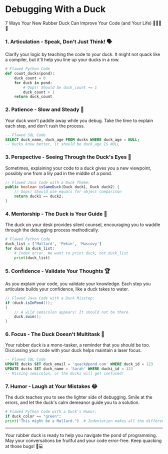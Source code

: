 # Debugging With a Duck
7 Ways Your New Rubber Duck Can Improve Your Code (and Your Life) 🦆👩‍💻🐞

### 1\. Articulation - Speak, Don't Just Think! 🗣️

Clarify your logic by teaching the code to your duck. It might not quack like a compiler, but it'll help you line up your ducks in a row.

```python
# Flawed Python Code 
def count_ducks(pond):
    duck_count = 0
    for duck in pond:
        # Oops! Should be duck_count += 1
        duck_count + 1
    return duck_count
```

### 2\. Patience - Slow and Steady 🐢

Your duck won't paddle away while you debug. Take the time to explain each step, and don't rush the process.

```sql
-- Flawed SQL Code
SELECT duck_name, duck_age FROM ducks WHERE duck_age = NULL;
-- Ducks know better, it should be duck_age IS NULL
```

### 3\. Perspective - Seeing Through the Duck's Eyes 👀

Sometimes, explaining your code to a duck gives you a new viewpoint, possibly one from a lily pad in the middle of a pond.

```java
// Flawed Java Code with a Duck Theme:
public boolean isSameDuck(Duck duck1, Duck duck2) {
    // Oops! Should use equals for object comparison
    return duck1 == duck2;
}
```

### 4\. Mentorship - The Duck is Your Guide 🧭

The duck on your desk provides silent counsel, encouraging you to waddle through the debugging process methodically.

```python
# Flawed Python Code 
duck_list = ['Mallard', 'Pekin', 'Muscovy']
for duck in duck_list:
    # Index error. We want to print duck, not duck_list
    print(duck_list)
```

### 5\. Confidence - Validate Your Thoughts 🏆

As you explain your code, you validate your knowledge. Each step you articulate builds your confidence, like a duck takes to water.

```java
// Flawed Java Code with a Duck Misstep:
if (duck.isInPond());
{
    // A wild semicolon appears! It should not be there.
    duck.swim();
}
```

### 6\. Focus - The Duck Doesn't Multitask 🎯

Your rubber duck is a mono-tasker, a reminder that you should be too. Discussing your code with your duck helps maintain a laser focus.

```sql
-- Flawed SQL Code 
UPDATE ducks SET duck_email = 'quack@pond.com' WHERE duck_id = 123
UPDATE ducks SET duck_name = 'Sarah' WHERE ducki_id = 123
-- Missing semicolon, or the ducks will get confused!
```

### 7\. Humor - Laugh at Your Mistakes 😂

The duck teaches you to see the lighter side of debugging. Smile at the errors, and let the duck's calm demeanor guide you to a solution.

```python
# Flawed Python Code with a Duck's Humor:
if duck_color == "green":
print("This might be a Mallard.")  # Indentation makes all the difference!
```

* * * * *

Your rubber duck is ready to help you navigate the pond of programming. May your conversations be fruitful and your code error-free. Keep quacking at those bugs! 🦆💻
